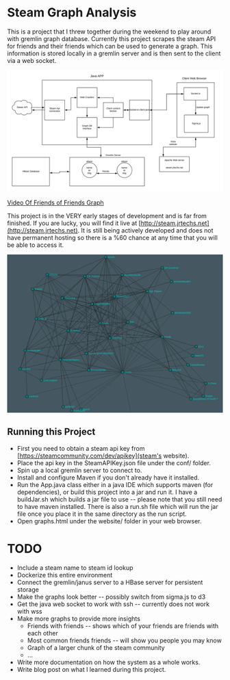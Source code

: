 # Steam Graph Analysis

This is a project that I threw together during the weekend to play around with
gremlin graph database. Currently this project scrapes the steam API for friends
and their friends which can be used to generate a graph. This information is stored
locally in a gremlin server and is then sent to the client via a web socket. 

![Diagram](src/main/resources/website/Diagram.svg)


[Video Of Friends of Friends Graph](https://www.youtube.com/watch?v=DoDaHmyIPvQ)


This project is in the VERY early stages of development and is far from finished.
If you are lucky, you will find it live at [http://steam.jrtechs.net](http://steam.jrtechs.net).
It is still being actively developed and does not have permanent hosting so there is a %60
chance at any time that you will be able to access it. 

![Graph](src/main/resources/website/img/jrtechs2.png)


## Running this Project
* First you need to obtain a steam api key from [https://steamcommunity.com/dev/apikey](steam's website).
* Place the api key in the SteamAPIKey.json file under the conf/ folder.
* Spin up a local gremlin server to connect to.
* Install and configure Maven if you don't already have it installed.
* Run the App.java class either in a java IDE which supports maven (for dependencies), or build this
project into a jar and run it. I have a buildJar.sh which builds a jar file to use -- please note that
you still need to have maven installed. There is also a run.sh file which will run the jar file once
you place it in the same directory as the run script.
* Open graphs.html under the website/ folder in your web browser.


# TODO
* Include a steam name to steam id lookup
* Dockerize this entire environment
* Connect the gremlin/janus server to a HBase server for persistent storage
* Make the graphs look better -- possibly switch from sigma.js to d3
* Get the java web socket to work with ssh -- currently does not work with wss
* Make more graphs to provide more insights
    * Friends with friends -- shows which of your friends are friends with each other
    * Most common friends friends -- will show you people you may know
    * Graph of a larger chunk of the steam community
    * ...
* Write more documentation on how the system as a whole works.
* Write blog post on what I learned during this project.    